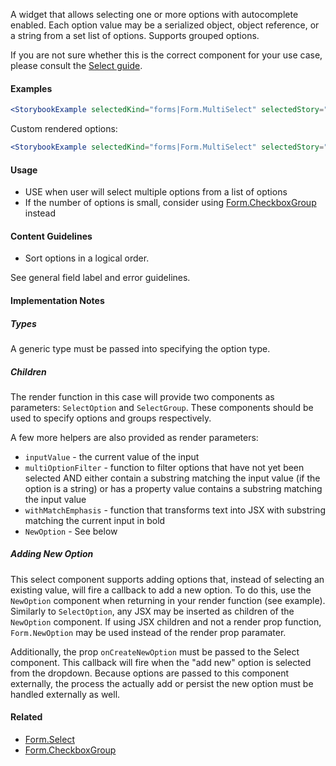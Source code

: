 A widget that allows selecting one or more options with autocomplete enabled. Each option value may be
a serialized object, object reference, or a string from a set list of options. Supports grouped options.

If you are not sure whether this is the correct component for your use case, please consult the
[Select guide](#!/Select%20Components).

#### Examples

```jsx noeditor
<StorybookExample selectedKind="forms|Form.MultiSelect" selectedStory="default" height="300px" />
```

Custom rendered options:

```jsx noeditor
<StorybookExample selectedKind="forms|Form.MultiSelect" selectedStory="custom rendering" height="300px" />
```

#### Usage

- USE when user will select multiple options from a list of options
- If the number of options is small, consider using [Form.CheckboxGroup](#!/Form.CheckboxGroup) instead

#### Content Guidelines

- Sort options in a logical order.

See general field label and error guidelines.

#### Implementation Notes

##### Types

A generic type must be passed into specifying the option type.

##### Children

The render function in this case will provide two components as parameters: `SelectOption` and `SelectGroup`.
These components should be used to specify options and groups respectively.

A few more helpers are also provided as render parameters:

- `inputValue` - the current value of the input
- `multiOptionFilter` - function to filter options that have not yet been selected AND either contain a substring matching
  the input value (if the option is a string) or has a property value contains a substring matching the input value
- `withMatchEmphasis` - function that transforms text into JSX with substring matching the current input in bold
- `NewOption` - See below

##### Adding New Option

This select component supports adding options that, instead of selecting an existing value,
will fire a callback to add a new option. To do this, use the `NewOption` component when returning in your render function (see example). Similarly to `SelectOption`, any JSX
may be inserted as children of the `NewOption` component. If using JSX children and not
a render prop function, `Form.NewOption` may be used instead of the render prop paramater.

Additionally, the prop `onCreateNewOption` must be passed to the Select component. This callback will fire when the "add new" option is selected from the dropdown. Because options are passed
to this component externally, the process the actually add or persist the new option must be
handled externally as well.

#### Related

- [Form.Select](#!/Form.SearchSelect)
- [Form.CheckboxGroup](#!/Form.CheckboxGroup)
